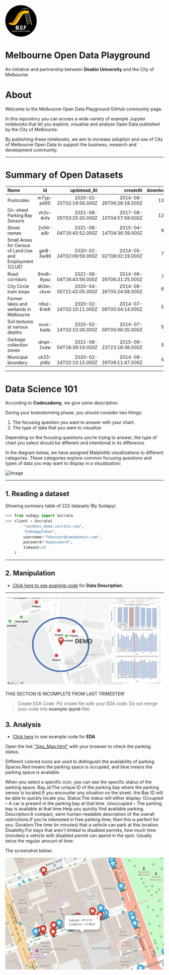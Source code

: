 <img src="/images/mop-black.png" alt="drawing" width="100"/>

**Melbourne Open Data Playground**
==================================

An initiative and partnership between __Deakin University__ and the City of Melbourne.

# About

Welcome to the Melbourne Open Data Playground GitHub community page.

In this repository you can access a wide variety of example Jupyter notebooks that let you explore, visualise and analyse Open Data published by the City of Melbourne.

By publishing these notebooks, we aim to increase adoption and use of City of Melbourne Open Data to support the business, research and development community. 

---


Summary of Open Datasets
=====



| Name  | id |  updatead_At  |createAt |downloadCount |
| :---        |    :----:   |          ---: |       ---: |       ---: |
Postcodes|m7yp-p495|2020-02-25T02:19:56.000Z|2014-06-26T06:28:18.000Z|13530346
On-street Parking Bay Sensors|vh2v-4nfs|2021-08-05T03:25:30.000Z|2017-08-10T04:57:59.000Z|12074388
Street names|2x56-ai8r|2021-08-04T16:45:52.000Z|2015-04-14T04:36:39.000Z|9808179
Small Areas for Census of Land Use and Employment (CLUE)|gei8-3w86|2020-02-24T02:09:59.000Z|2014-05-02T08:02:19.000Z|7362378
Road corridors|9mdh-8yau|2021-08-04T16:43:58.000Z|2014-06-26T06:31:25.000Z|7206912
City Circle tram stops|dh3m-ckxm|2020-04-05T21:42:05.000Z|2014-06-26T05:24:08.000Z|6644363
Former lakes and wetlands in Melbourne|n6sz-6nb6|2020-02-24T02:10:11.000Z|2014-07-09T05:04:14.000Z|5564262
Soil textures at various depths|svux-bada|2020-02-24T02:10:26.000Z|2014-07-09T05:06:20.000Z|5415168
Garbage collection zones|dmpt-2xdw|2021-08-04T16:39:19.000Z|2015-09-23T23:16:36.000Z|5049596
Municipal boundary|ck33-yh8z|2020-02-24T02:10:15.000Z|2014-06-26T06:11:47.000Z|5013334

---

Data Science 101
=======================

According to __Codecademy__, we give some description:

During your brainstorming phase, you should consider two things:

1. The focusing question you want to answer with your chart.
2. The type of data that you want to visualize
   
Depending on the focusing questions you’re trying to answer, the type of chart you select should be different and intentional in its difference. 

In the diagram below, we have assigned Matplotlib visualizations to different categories. These categories explore common focusing questions and types of data you may want to display in a visualization:

![Image](https://content.codecademy.com/programs/dataviz-python/unit-3/pickachart.svg?sanitize=true)



---




## 1. Reading a dataset



Showing summary table of 222 datasets (By Sodapy)




```python
>>> from sodapy import Socrata
>>> client = Socrata(
        "sandbox.demo.socrata.com",
        "FakeAppToken",
        username="fakeuser@somedomain.com",
        password="mypassword",
        timeout=10
    )
```




---
## 2. Manipulation

* [Click here to see example code](/example_notebooks/tutorials/001-UsingSodapyandBuildingETL.ipynb) for **Data Description**.


---

![image](/images/demo.png)

THIS SECTION IS INCOMPLETE FROM LAST TRIMESTER!
>Create EDA Code:
Plz create file with your EDA code.
Do not merge your code into **example.ipynb** file)



## 3. Analysis  

* [Click here](/example_notebooks/tutorials/001-UsingSodapyandBuildingETL.ipynb) to see example code for **EDA**

Open the link ["Geo_Map.html"](/images/Geo_Map.html) with your browser to check the parking status. 

Different colored icons are used to distinguish the availability of parking Spaces.Red means the parking space is occupied, and blue means the parking space is available. 

When you select a specific icon, you can see the specific status of the parking space.
Bay_id:The unique ID of the parking bay where the parking sensor is located.If you encounter any situation on the street, the Bay ID will be able to quickly locate you.
Status:The status will either display: Occupied – A car is present in the parking bay at that time. Unoccupied – The parking bay is available at that time.Help you quickly find available parking.
Description:A compact, semi-human-readable description of the overall restrictions.If you're interested in free parking time, then this is perfect for you.
Duration:The time (in minutes) that a vehicle can park at this location.
Disability:For bays that aren't limited to disabled permits, how much time (minutes) a vehicle with disabled permit can spend in the spot. Usually twice the regular amount of time.

The screenshot below:

![image](/images/geo.PNG)



